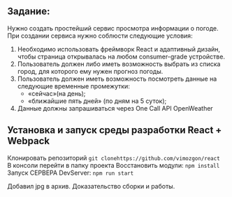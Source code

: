 ## Задание:
Нужно создать простейший сервис просмотра информации о погоде.
При создании сервиса нужно соблюсти следующие условия:

1. Необходимо использовать фреймворк React и адаптивный дизайн, чтобы страница открывалась на любом consumer-grade устройстве.
2. Пользователь должен либо иметь возможность выбрать из списка город, для которого ему нужен прогноз погоды.
3. Пользователь должен иметь возможность посмотреть данные на следующие временные промежутки: 
   - «сейчас»(на день);
   - «ближайшие пять дней» (по дням на 5 суток);
4. Данные должны запрашиваться через One Call API OpenWeather


## Установка и запуск среды разработки React + Webpack
Клонировать репозиторий `git clonehttps://github.com/vimozgon/react`  
В консоли перейти в папку проекта
Восстановить модули: `npm install`   
Запуск СЕРВЕРА DevServer: `npm run start` 
 
Добавил jpg в архив. Доказательство сборки и работы.

 
